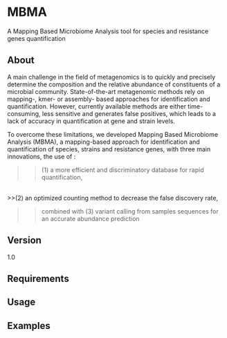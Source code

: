 # MBMA

A Mapping Based Microbiome Analysis tool for species and resistance genes quantification

## About
  A main challenge in the field of metagenomics is to quickly and precisely determine the composition and the relative abundance of constituents of a microbial community. State-of-the-art metagenomic methods rely on mapping-, kmer- or assembly- based  approaches for identification and quantification. However, currently available methods are either time-consuming, less sensitive and generates false positives, which leads to a lack of accuracy in quantification at gene and strain levels. 

  To overcome these limitations, we developed Mapping Based Microbiome Analysis (MBMA), a mapping-based approach for identification and quantification of species, strains and resistance genes, with three main innovations, the use of : <br />
>> (1) a more efficient and discriminatory database for rapid quantification, 
<br />
>>(2) an optimized counting method to decrease the false discovery rate,

>>combined with (3) variant calling from samples sequences for an accurate abundance prediction

## Version
1.0

## Requirements

## Usage


## Examples


